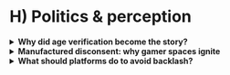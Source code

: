 # H) Politics & perception

<details>
<summary><strong>Why did age verification become the story?</strong></summary>
It’s visible and deadline‑driven: ordinary adults meet it at point‑of‑use. The harder work (risk assessments, safer defaults, audits) happens out of sight. Media and creators naturally amplify what people can feel right now.
</details>

<details>
<summary><strong>Manufactured disconsent: why gamer spaces ignite</strong></summary>
Frustration with clumsy implementations is real. Some actors redirect that into rejecting governance itself (“all rules are tyranny”). Gaming communities have long had the tools for fast mobilisation (raids, brigades, review‑bombs). That makes them fertile ground for turning “bad design choice” into “law is illegitimate.”
</details>

<details>
<summary><strong>What should platforms do to avoid backlash?</strong></summary>
Design for privacy first (deletion, non‑ID options), give a choice of methods, explain plainly, and provide fast appeals. Don’t shift the burden onto users. People will still grumble, but the temperature drops when the friction feels respectful and optional.
</details>


